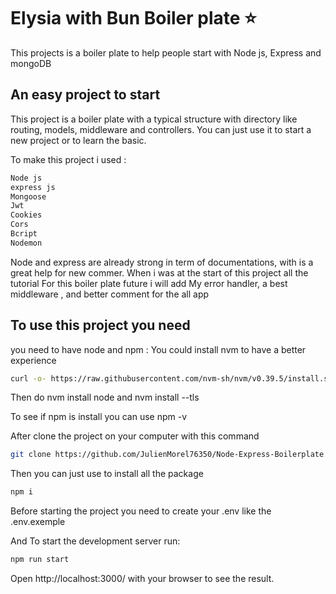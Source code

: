 # Elysia with Bun Boiler plate ⭐️
This projects is a boiler plate to help people start with Node js, Express and mongoDB

## An easy project to start 
This project is a boiler plate with a typical structure with directory like routing, models, middleware and controllers.
You can just use it to start a new project or to learn the basic.

To make this project i used :
```bash
Node js  
express js 
Mongoose
Jwt 
Cookies 
Cors
Bcript
Nodemon
```
Node and express are already strong in term of documentations, with is a great help for new commer.
When i was at the start of this project all the tutorial 
For this boiler plate future i will add 
My error handler, a best middleware , and better comment for the all app



## To use this project you need 

you need to have node and npm  : 
You could install nvm to have a better experience 

```bash
curl -o- https://raw.githubusercontent.com/nvm-sh/nvm/v0.39.5/install.sh | bash
```

Then do nvm install node and nvm install --tls

To see if npm is install you can use npm -v

After clone the project on your computer with this command 
```bash
git clone https://github.com/JulienMorel76350/Node-Express-Boilerplate.git
```
Then you can just use to install all the package
```bash
npm i
```
Before starting the project you need to create your .env like the .env.exemple

And To start the development server run:
```bash
npm run start
```

Open http://localhost:3000/ with your browser to see the result.